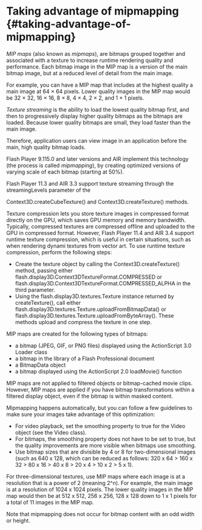 # Taking advantage of mipmapping {#taking-advantage-of-mipmapping}

_MIP maps_ (also known as _mipmaps_), are bitmaps grouped together and associated with a texture to increase runtime rendering quality and performance. Each bitmap image in the MIP map is a version of the main bitmap image, but at a reduced level of detail from the main image.

For example, you can have a MIP map that includes at the highest quality a main image at 64 × 64 pixels. Lower quality images in the MIP map would be 32 × 32, 16 × 16, 8 × 8, 4 × 4, 2 × 2, and 1 × 1 pixels.

_Texture streaming_ is the ability to load the lowest quality bitmap first, and then to progressively display higher quality bitmaps as the bitmaps are loaded. Because lower quality bitmaps are small, they load faster than the main image.

Therefore, application users can view image in an application before the main, high quality bitmap loads.

Flash Player 9.115.0 and later versions and AIR implement this technology (the process is called _mipmapping_), by creating optimized versions of varying scale of each bitmap (starting at 50%).

Flash Player 11.3 and AIR 3.3 support texture streaming through the streamingLevels parameter of the

Context3D.createCubeTexture() and Context3D.createTexture() methods.

Texture compression lets you store texture images in compressed format directly on the GPU, which saves GPU memory and memory bandwidth. Typically, compressed textures are compressed offline and uploaded to the GPU in compressed format. However, Flash Player 11.4 and AIR 3.4 support runtime texture compression, which is useful in certain situations, such as when rendering dynami textures from vector art. To use runtime texture compression, perform the following steps:

*   Create the texture object by calling the Context3D.createTexture() method, passing either flash.display3D.Context3DTextureFormat.COMPRESSED or flash.display3D.Context3DTextureFormat.COMPRESSED_ALPHA in the third parameter.
*   Using the flash.display3D.textures.Texture instance returned by createTexture(), call either flash.display3D.textures.Texture.uploadFromBitmapData() or flash.display3D.textures.Texture.uploadFromByteArray(). These methods upload and compress the texture in one step.

MIP maps are created for the following types of bitmaps:

*   a bitmap (JPEG, GIF, or PNG files) displayed using the ActionScript 3.0 Loader class
*   a bitmap in the library of a Flash Professional document
*   a BitmapData object
*   a bitmap displayed using the ActionScript 2.0 loadMovie() function

MIP maps are not applied to filtered objects or bitmap-cached movie clips. However, MIP maps are applied if you have bitmap transformations within a filtered display object, even if the bitmap is within masked content.

Mipmapping happens automatically, but you can follow a few guidelines to make sure your images take advantage of this optimization:

*   For video playback, set the smoothing property to true for the Video object (see the Video class).
*   For bitmaps, the smoothing property does not have to be set to true, but the quality improvements are more visible when bitmaps use smoothing.
*   Use bitmap sizes that are divisible by 4 or 8 for two-dimensional images (such as 640 x 128, which can be reduced as follows: 320 x 64 &gt; 160 x 32 &gt; 80 x 16 &gt; 40 x 8 &gt; 20 x 4 &gt; 10 x 2 &gt; 5 x 1).

For three-dimensional textures, use MIP maps where each image is at a resolution that is a power of 2 (meaning 2^n). For example, the main image is at a resolution of 1024 x 1024 pixels. The lower quality images in the MIP map would then be at 512 x 512, 256 x 256, 128 x 128 down to 1 x 1 pixels for a total of 11 images in the MIP map.

Note that mipmapping does not occur for bitmap content with an odd width or height.